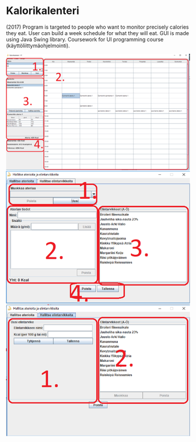 # Kalorikalenteri
(2017) Program is targeted to people who want to monitor precisely calories they eat. User can build a week schedule for what they will eat. GUI is made using Java Swing library.  Coursework for UI programming course (käyttöliittymäohjelmointi).


![Overall view](https://raw.githubusercontent.com/JNygard/Kalorikalenteri/master/Resources/images/kalori1.png)
![Meal view](https://raw.githubusercontent.com/JNygard/Kalorikalenteri/master/Resources/images/kalori2.png)
![Food view](https://raw.githubusercontent.com/JNygard/Kalorikalenteri/master/Resources/images/kalori3.png)


